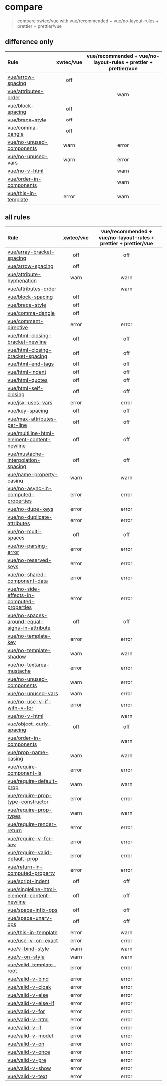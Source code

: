 # compare

> compare xwtec/vue with vue/recommended + vue/no-layout-rules + prettier + prettier/vue

## difference only

| Rule                                                                                    | xwtec/vue | vue/recommended + vue/no-layout-rules + prettier + prettier/vue |
| :-------------------------------------------------------------------------------------- | :-------: | :-------------------------------------------------------------: |
| [vue/arrow-spacing](https://vuejs.github.io/eslint-plugin-vue/rules/arrow-spacing.html) |    off    |
| [vue/attributes-order](https://eslint.vuejs.org/rules/attributes-order.html)            |           |                              warn                               |
| [vue/block-spacing](https://vuejs.github.io/eslint-plugin-vue/rules/block-spacing.html) |    off    |
| [vue/brace-style](https://vuejs.github.io/eslint-plugin-vue/rules/brace-style.html)     |    off    |
| [vue/comma-dangle](https://vuejs.github.io/eslint-plugin-vue/rules/comma-dangle.html)   |    off    |
| [vue/no-unused-components](https://eslint.vuejs.org/rules/no-unused-components.html)    |   warn    |                              error                              |
| [vue/no-unused-vars](https://eslint.vuejs.org/rules/no-unused-vars.html)                |   warn    |                              error                              |
| [vue/no-v-html](https://eslint.vuejs.org/rules/no-v-html.html)                          |           |                              warn                               |
| [vue/order-in-components](https://eslint.vuejs.org/rules/order-in-components.html)      |           |                              warn                               |
| [vue/this-in-template](https://eslint.vuejs.org/rules/this-in-template.html)            |   error   |                              warn                               |

## all rules

| Rule                                                                                                                           | xwtec/vue | vue/recommended + vue/no-layout-rules + prettier + prettier/vue |
| :----------------------------------------------------------------------------------------------------------------------------- | :-------: | :-------------------------------------------------------------: |
| [vue/array-bracket-spacing](https://vuejs.github.io/eslint-plugin-vue/rules/array-bracket-spacing.html)                        |    off    |                               off                               |
| [vue/arrow-spacing](https://vuejs.github.io/eslint-plugin-vue/rules/arrow-spacing.html)                                        |    off    |
| [vue/attribute-hyphenation](https://eslint.vuejs.org/rules/attribute-hyphenation.html)                                         |   warn    |                              warn                               |
| [vue/attributes-order](https://eslint.vuejs.org/rules/attributes-order.html)                                                   |           |                              warn                               |
| [vue/block-spacing](https://vuejs.github.io/eslint-plugin-vue/rules/block-spacing.html)                                        |    off    |
| [vue/brace-style](https://vuejs.github.io/eslint-plugin-vue/rules/brace-style.html)                                            |    off    |
| [vue/comma-dangle](https://vuejs.github.io/eslint-plugin-vue/rules/comma-dangle.html)                                          |    off    |
| [vue/comment-directive](https://eslint.vuejs.org/rules/comment-directive.html)                                                 |   error   |                              error                              |
| [vue/html-closing-bracket-newline](https://eslint.vuejs.org/rules/html-closing-bracket-newline.html)                           |    off    |                               off                               |
| [vue/html-closing-bracket-spacing](https://eslint.vuejs.org/rules/html-closing-bracket-spacing.html)                           |    off    |                               off                               |
| [vue/html-end-tags](https://eslint.vuejs.org/rules/html-end-tags.html)                                                         |    off    |                               off                               |
| [vue/html-indent](https://eslint.vuejs.org/rules/html-indent.html)                                                             |    off    |                               off                               |
| [vue/html-quotes](https://eslint.vuejs.org/rules/html-quotes.html)                                                             |    off    |                               off                               |
| [vue/html-self-closing](https://eslint.vuejs.org/rules/html-self-closing.html)                                                 |    off    |                               off                               |
| [vue/jsx-uses-vars](https://eslint.vuejs.org/rules/jsx-uses-vars.html)                                                         |   error   |                              error                              |
| [vue/key-spacing](https://vuejs.github.io/eslint-plugin-vue/rules/key-spacing.html)                                            |    off    |                               off                               |
| [vue/max-attributes-per-line](https://eslint.vuejs.org/rules/max-attributes-per-line.html)                                     |    off    |                               off                               |
| [vue/multiline-html-element-content-newline](https://eslint.vuejs.org/rules/multiline-html-element-content-newline.html)       |    off    |                               off                               |
| [vue/mustache-interpolation-spacing](https://eslint.vuejs.org/rules/mustache-interpolation-spacing.html)                       |    off    |                               off                               |
| [vue/name-property-casing](https://eslint.vuejs.org/rules/name-property-casing.html)                                           |   warn    |                              warn                               |
| [vue/no-async-in-computed-properties](https://eslint.vuejs.org/rules/no-async-in-computed-properties.html)                     |   error   |                              error                              |
| [vue/no-dupe-keys](https://eslint.vuejs.org/rules/no-dupe-keys.html)                                                           |   error   |                              error                              |
| [vue/no-duplicate-attributes](https://eslint.vuejs.org/rules/no-duplicate-attributes.html)                                     |   error   |                              error                              |
| [vue/no-multi-spaces](https://eslint.vuejs.org/rules/no-multi-spaces.html)                                                     |    off    |                               off                               |
| [vue/no-parsing-error](https://eslint.vuejs.org/rules/no-parsing-error.html)                                                   |   error   |                              error                              |
| [vue/no-reserved-keys](https://eslint.vuejs.org/rules/no-reserved-keys.html)                                                   |   error   |                              error                              |
| [vue/no-shared-component-data](https://eslint.vuejs.org/rules/no-shared-component-data.html)                                   |   error   |                              error                              |
| [vue/no-side-effects-in-computed-properties](https://eslint.vuejs.org/rules/no-side-effects-in-computed-properties.html)       |   error   |                              error                              |
| [vue/no-spaces-around-equal-signs-in-attribute](https://eslint.vuejs.org/rules/no-spaces-around-equal-signs-in-attribute.html) |    off    |                               off                               |
| [vue/no-template-key](https://eslint.vuejs.org/rules/no-template-key.html)                                                     |   error   |                              error                              |
| [vue/no-template-shadow](https://eslint.vuejs.org/rules/no-template-shadow.html)                                               |   warn    |                              warn                               |
| [vue/no-textarea-mustache](https://eslint.vuejs.org/rules/no-textarea-mustache.html)                                           |   error   |                              error                              |
| [vue/no-unused-components](https://eslint.vuejs.org/rules/no-unused-components.html)                                           |   warn    |                              error                              |
| [vue/no-unused-vars](https://eslint.vuejs.org/rules/no-unused-vars.html)                                                       |   warn    |                              error                              |
| [vue/no-use-v-if-with-v-for](https://eslint.vuejs.org/rules/no-use-v-if-with-v-for.html)                                       |   error   |                              error                              |
| [vue/no-v-html](https://eslint.vuejs.org/rules/no-v-html.html)                                                                 |           |                              warn                               |
| [vue/object-curly-spacing](https://vuejs.github.io/eslint-plugin-vue/rules/object-curly-spacing.html)                          |    off    |                               off                               |
| [vue/order-in-components](https://eslint.vuejs.org/rules/order-in-components.html)                                             |           |                              warn                               |
| [vue/prop-name-casing](https://eslint.vuejs.org/rules/prop-name-casing.html)                                                   |   warn    |                              warn                               |
| [vue/require-component-is](https://eslint.vuejs.org/rules/require-component-is.html)                                           |   error   |                              error                              |
| [vue/require-default-prop](https://eslint.vuejs.org/rules/require-default-prop.html)                                           |   warn    |                              warn                               |
| [vue/require-prop-type-constructor](https://eslint.vuejs.org/rules/require-prop-type-constructor.html)                         |   error   |                              error                              |
| [vue/require-prop-types](https://eslint.vuejs.org/rules/require-prop-types.html)                                               |   warn    |                              warn                               |
| [vue/require-render-return](https://eslint.vuejs.org/rules/require-render-return.html)                                         |   error   |                              error                              |
| [vue/require-v-for-key](https://eslint.vuejs.org/rules/require-v-for-key.html)                                                 |   error   |                              error                              |
| [vue/require-valid-default-prop](https://eslint.vuejs.org/rules/require-valid-default-prop.html)                               |   error   |                              error                              |
| [vue/return-in-computed-property](https://eslint.vuejs.org/rules/return-in-computed-property.html)                             |   error   |                              error                              |
| [vue/script-indent](https://eslint.vuejs.org/rules/script-indent.html)                                                         |    off    |                               off                               |
| [vue/singleline-html-element-content-newline](https://eslint.vuejs.org/rules/singleline-html-element-content-newline.html)     |    off    |                               off                               |
| [vue/space-infix-ops](https://vuejs.github.io/eslint-plugin-vue/rules/space-infix-ops.html)                                    |    off    |                               off                               |
| [vue/space-unary-ops](https://vuejs.github.io/eslint-plugin-vue/rules/space-unary-ops.html)                                    |    off    |                               off                               |
| [vue/this-in-template](https://eslint.vuejs.org/rules/this-in-template.html)                                                   |   error   |                              warn                               |
| [vue/use-v-on-exact](https://eslint.vuejs.org/rules/use-v-on-exact.html)                                                       |   error   |                              error                              |
| [vue/v-bind-style](https://eslint.vuejs.org/rules/v-bind-style.html)                                                           |   warn    |                              warn                               |
| [vue/v-on-style](https://eslint.vuejs.org/rules/v-on-style.html)                                                               |   warn    |                              warn                               |
| [vue/valid-template-root](https://eslint.vuejs.org/rules/valid-template-root.html)                                             |   error   |                              error                              |
| [vue/valid-v-bind](https://eslint.vuejs.org/rules/valid-v-bind.html)                                                           |   error   |                              error                              |
| [vue/valid-v-cloak](https://eslint.vuejs.org/rules/valid-v-cloak.html)                                                         |   error   |                              error                              |
| [vue/valid-v-else](https://eslint.vuejs.org/rules/valid-v-else.html)                                                           |   error   |                              error                              |
| [vue/valid-v-else-if](https://eslint.vuejs.org/rules/valid-v-else-if.html)                                                     |   error   |                              error                              |
| [vue/valid-v-for](https://eslint.vuejs.org/rules/valid-v-for.html)                                                             |   error   |                              error                              |
| [vue/valid-v-html](https://eslint.vuejs.org/rules/valid-v-html.html)                                                           |   error   |                              error                              |
| [vue/valid-v-if](https://eslint.vuejs.org/rules/valid-v-if.html)                                                               |   error   |                              error                              |
| [vue/valid-v-model](https://eslint.vuejs.org/rules/valid-v-model.html)                                                         |   error   |                              error                              |
| [vue/valid-v-on](https://eslint.vuejs.org/rules/valid-v-on.html)                                                               |   error   |                              error                              |
| [vue/valid-v-once](https://eslint.vuejs.org/rules/valid-v-once.html)                                                           |   error   |                              error                              |
| [vue/valid-v-pre](https://eslint.vuejs.org/rules/valid-v-pre.html)                                                             |   error   |                              error                              |
| [vue/valid-v-show](https://eslint.vuejs.org/rules/valid-v-show.html)                                                           |   error   |                              error                              |
| [vue/valid-v-text](https://eslint.vuejs.org/rules/valid-v-text.html)                                                           |   error   |                              error                              |
